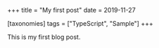 +++
title = "My first post"
date = 2019-11-27

[taxonomies]
tags = ["TypeScript", "Sample"]
+++

This is my first blog post.
